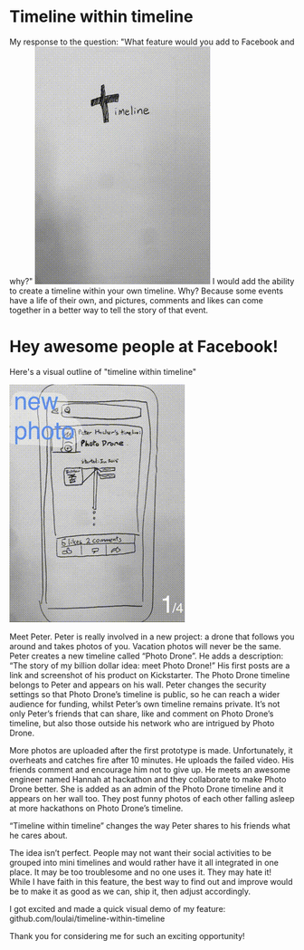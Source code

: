 Timeline within timeline
=====
My response to the question: "What feature would you add to Facebook and why?"
![title](title.gif)
I would add the ability to create a timeline within your own timeline. Why? Because some events have a life of their own, and pictures, comments and likes can come together in a better way to tell the story of that event.

Hey awesome people at Facebook! 
=====

Here's a visual outline of "timeline within timeline"

![progression](progression.gif)

  Meet Peter. Peter is really involved in a new project: a drone that follows you around and takes photos of you. Vacation photos will never be the same. Peter creates a new timeline called “Photo Drone”. He adds a description: “The story of my billion dollar idea: meet Photo Drone!” His first posts are a link and screenshot of his product on Kickstarter. The Photo Drone timeline belongs to Peter and appears on his wall. Peter changes the security settings so that Photo Drone’s timeline is public, so he can reach a wider audience for funding, whilst Peter’s own timeline remains private. It’s not only Peter’s friends that can share, like and comment on Photo Drone’s timeline, but also those outside his network who are intrigued by Photo Drone.

  More photos are uploaded after the first prototype is made. Unfortunately, it overheats and catches fire after 10 minutes. He uploads the failed video. His friends comment and encourage him not to give up. He meets an awesome engineer named Hannah at hackathon and they collaborate to make Photo Drone better. She is added as an admin of the Photo Drone timeline and it appears on her wall too. They post funny photos of each other falling asleep at more hackathons on Photo Drone’s timeline. 

  “Timeline within timeline” changes the way Peter shares to his friends what he cares about. 

  The idea isn’t perfect. People may not want their social activities to be grouped into mini timelines and would rather have it all integrated in one place. It may be too troublesome and no one uses it. They may hate it! While I have faith in this feature, the best way to find out and improve would be to make it as good as we can, ship it, then adjust accordingly.

  I got excited and made a quick visual demo of my feature: github.com/loulai/timeline-within-timeline

  Thank you for considering me for such an exciting opportunity!

